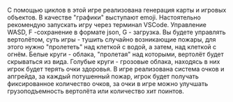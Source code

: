 С помощью циклов в этой игре реализована генерация карты и игровых объектов.
В качестве "графики" выступают emoji. 
Настоятельно рекомендую запускать игру через терминал VSCode.
Управление WASD, F -сохранение в формате json, G - загрузка.
Вы будете управлять вертолётом, суть игры - тушить случайно возникающие пожары, для этого нужно "пролететь" над клеткой с водой,
а затем, над клеткой с огнём. Белые круги - облака, "пролетая" над которыми, вертолёт будет скрываться из вида. Голубые круги - грозовые облака,
находясь в них игрок будет терять очки здоровья.
В игре реализована система очков и апгрейда, за каждый потушенный пожар, игрок будет получать фиксированное количество очков, 
за очки в игре можно улучшать грузоподъемность вертолёта или количество хит поинтов.
